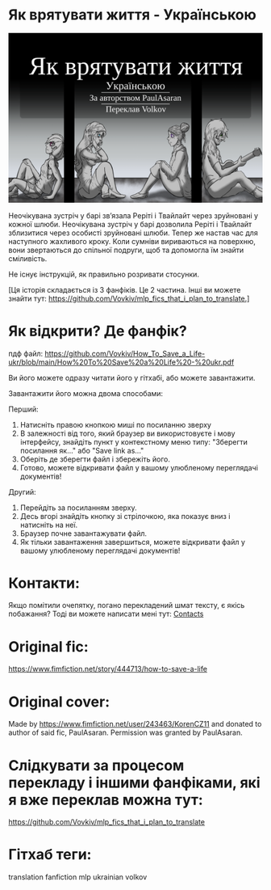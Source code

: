 # Як врятувати життя - Українською
![обкладинка](https://github.com/Vovkiv/How_To_Save_a_Life-ukr/blob/main/src/cover-ukr.png?raw=true)

Неочікувана зустріч у барі зв’язала Реріті і Твайлайт через зруйновані у кожної шлюби. Неочікувана зустріч у барі дозволила Реріті і Твайлайт зблизитися через особисті зруйновані шлюби. Тепер же настав час для наступного жахливого кроку. Коли сумніви вириваються на поверхню, вони звертаються до спільної подруги, щоб та допомогла їм знайти сміливість.

Не існує інструкцій, як правильно розривати стосунки.

[Ця історія складається із 3 фанфіків. Це 2 частина. Інші ви можете знайти тут: https://github.com/Vovkiv/mlp_fics_that_i_plan_to_translate.]

# Як відкрити? Де фанфік?
пдф файл: https://github.com/Vovkiv/How_To_Save_a_Life-ukr/blob/main/How%20To%20Save%20a%20Life%20-%20ukr.pdf

Ви його можете одразу читати його у гітхабі, або можете завантажити.

Завантажити його можна двома способами:

Перший:

1. Натисніть правою кнопкою миші по посиланню зверху
2. В залежності від того, який браузер ви використовуєте і мову інтерфейсу, знайдіть пункт у контекстному меню типу: "Зберегти посилання як..." або "Save link as..."
3. Оберіть де зберегти файл і збережіть його.
4. Готово, можете відкривати файл у вашому улюбленому переглядачі документів!

Другий:

1. Перейдіть за посиланням зверху.
2. Десь вгорі знайдіть кнопку зі стрілочкою, яка показує вниз і натисніть на неї.
3. Браузер почне завантажувати файл.
4. Як тільки завантаження завершиться, можете відкривати файл у вашому улюбленому переглядачі документів!

# Контакти:
Якщо помітили очепятку, погано перекладений шмат тексту, є якісь побажання?
Тоді ви можете написати мені тут: [Contacts](https://github.com/Vovkiv/mlp_fics_that_i_plan_to_translate/tree/main#contacts)

# Original fic:
https://www.fimfiction.net/story/444713/how-to-save-a-life

# Original cover:
Made by https://www.fimfiction.net/user/243463/KorenCZ11 and donated to author of said fic, PaulAsaran. Permission was granted by PaulAsaran.

# Слідкувати за процесом перекладу і іншими фанфіками, які я вже переклав можна тут:
https://github.com/Vovkiv/mlp_fics_that_i_plan_to_translate

# Гітхаб теги:
translation fanfiction mlp ukrainian volkov
